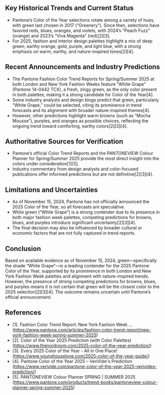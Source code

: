 ## Key Historical Trends and Current Status

- Pantone’s Color of the Year selections rotate among a variety of hues, with green last chosen in 2017 (“Greenery”). Since then, selections have favored reds, blues, oranges, and violets, with 2024’s “Peach Fuzz” (orange) and 2023’s “Viva Magenta” (red)[2][3].
- For 2025, fashion and interior design palettes highlight a mix of deep green, earthy orange, gold, purple, and light blue, with a strong emphasis on warm, earthy, and nature-inspired tones[2][4].

## Recent Announcements and Industry Predictions

- The Pantone Fashion Color Trend Reports for Spring/Summer 2025 at both London and New York Fashion Weeks feature “White Grape” (Pantone 14-0442 TCX), a fresh, zingy green, as the only color present in both palettes, making it a strong candidate for Color of the Year[4].
- Some industry analysts and design blogs predict that green, particularly “White Grape,” could be selected, citing its prominence in trend forecasts and its alignment with broader nature-inspired themes[4].
- However, other predictions highlight warm browns (such as “Mocha Mousse”), purples, and oranges as possible choices, reflecting the ongoing trend toward comforting, earthy colors[2][3][4].

## Authoritative Sources for Verification

- Pantone’s official Color Trend Reports and the PANTONEVIEW Colour Planner for Spring/Summer 2025 provide the most direct insight into the colors under consideration[1][5].
- Industry commentary from design analysts and color-focused publications offer informed predictions but are not definitive[2][3][4].

## Limitations and Uncertainties

- As of November 15, 2024, Pantone has not officially announced the 2025 Color of the Year, so all forecasts are speculative.
- While green (“White Grape”) is a strong contender due to its presence in both major fashion week palettes, competing predictions for browns, blues, and purples introduce significant uncertainty[2][3][4].
- The final decision may also be influenced by broader cultural or economic factors that are not fully captured in trend reports.

## Conclusion

Based on available evidence as of November 15, 2024, green—specifically the shade “White Grape”—is a leading contender for the 2025 Pantone Color of the Year, supported by its prominence in both London and New York Fashion Week palettes and alignment with nature-inspired trends. However, the presence of strong competing predictions for browns, blues, and purples means it is not certain that green will be the closest color to the 2025 selection[2][3][4]. The outcome remains uncertain until Pantone’s official announcement.

## References

- [1]. Fashion Color Trend Report: New York Fashion Week ... (https://www.pantone.com/articles/fashion-color-trend-report/new-york-fashion-week-spring-summer-2025)
- [2]. Color of the Year 2025 Prediction (with Color Palettes) (https://www.thenordroom.com/2025-color-of-the-year-prediction/)
- [3]. Every 2025 Color of the Year - All in One Place! (https://www.younghouselove.com/2025-color-of-the-year-guide/)
- [4]. Pantone Color of the Year 2025 – VeriVide's Prediction (https://www.verivide.com/pantone-color-of-the-year-2025-verivides-prediction/)
- [5]. PANTONEVIEW Colour Planner SPRING | SUMMER 2025 (https://www.pantone.com/products/trend-books/pantoneview-colour-planner-spring-summer-2025)